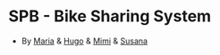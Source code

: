 # SPB - Bike Sharing System

 - By [Maria](https://github.com/mariajbp) & [Hugo](https://github.com/hchexy) & [Mimi](https://github.com/mimr21) & [Susana](https://github.com/SusanaMarques)
